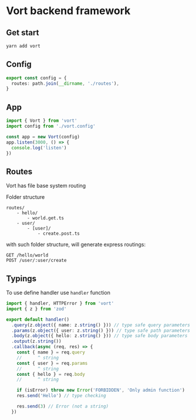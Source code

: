 # Vort backend framework

## Get start

```bash
yarn add vort
```

## Config

```typescript
export const config = {
  routes: path.join(__dirname, './routes'),
}
```

## App

```typescript
import { Vort } from 'vort'
import config from './vort.config'

const app = new Vort(config)
app.listen(3000, () => {
  console.log('listen')
})
```

## Routes

Vort has file base system routing

Folder structure

```text
routes/
    - hello/
        - world.get.ts
    - user/
        - [user]/
            - create.post.ts
```

with such folder structure, will generate express routings:

```text
GET /hello/world
POST /user/:user/create
```

## Typings

To use define handler use `handler` function

```typescript
import { handler, HTTPError } from 'vort'
import { z } from 'zod'

export default handler()
  .query(z.object({ name: z.string() })) // type safe query parameters
  .params(z.object({ user: z.string() })) // type safe path parameters
  .body(z.object({ hello: z.string() })) // type safe body parameters
  .output(z.string())
  .callback(async (req, res) => {
    const { name } = req.query
    //      ^ string
    const { user } = req.params
    //      ^ string
    const { hello } = req.body
    //      ^ string

    if (isError) throw new Error('FORBIDDEN', 'Only admin function')
    res.send('Hello') // type checking

    res.send(3) // Error (not a string)
  })
```
